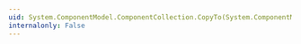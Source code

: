 ```yaml
---
uid: System.ComponentModel.ComponentCollection.CopyTo(System.ComponentModel.IComponent[],System.Int32)
internalonly: False
---
```

